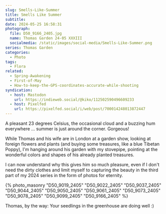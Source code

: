 ```yaml
---
slug: Smells-Like-Summer
title: Smells Like Summer
subtitle:
date: 2024-05-25 16:58:31
photograph:
  file: D50_9166_2405.jpg
  name: Thomas Garden 24-05 XXXIII
  socialmedia: /static/images/social-media/Smells-Like-Summer.png
series: Thomas Garden
categories:
  - Photo
tags:
  - Flora
related:
  - Spring-Awakening
  - First-of-May
  - How-to-keep-the-GPS-coordinates-accurate-while-shooting
syndication:
  - host: Mastodon
    url: https://indieweb.social/@kiko/112502590496609233
  - host: Pixelfed
    url: https://pixelfed.social/i/web/post/700014248013872447
---
```


A pleasant 23 degrees Celsius, the occasional cloud and a buzzing hum everywhere ... summer is just around the corner. Gorgeous!

While Thomas and his wife are in London at a garden show, looking at foreign flowers and plants (and buying some treasures, like a blue Tibetan Poppy), I'm hanging around his garden with my stovepipe, pointing at the wonderful colors and shapes of his already planted treasures.

I can now understand why this gives him so much pleasure, even if I don't need the dirty clothes and limit myself to capturing the beauty in the third part of my 2024 series in the form of photos for eternity.

<!-- more -->

{% photo_masonry
  "D50_9019_2405"
  "D50_9022_2405"
  "D50_9037_2405"
  "D50_9044_2405"
  "D50_9050_2405"
  "D50_9061_2405"
  "D50_9073_2405"
  "D50_9078_2405"
  "D50_9099_2405"
  "D50_9166_2405"
%}

Thomas, by the way: Your seedlings in the greenhouse are doing well :)